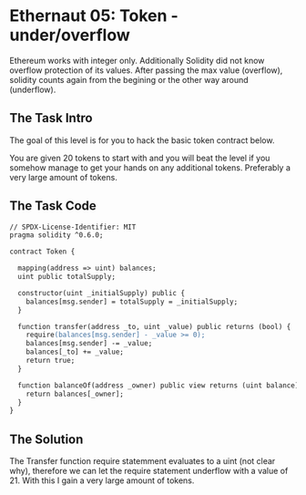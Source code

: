 # Ethernaut 05: Token - under/overflow

Ethereum works with integer only. Additionally Solidity did not know overflow protection of its values. After passing the max value (overflow), solidity counts again from the begining or the other way around (underflow).

## The Task Intro

The goal of this level is for you to hack the basic token contract below.

You are given 20 tokens to start with and you will beat the level if
you somehow manage to get your hands on any additional tokens.
Preferably a very large amount of tokens.

## The Task Code

```apache
// SPDX-License-Identifier: MIT
pragma solidity ^0.6.0;

contract Token {

  mapping(address => uint) balances;
  uint public totalSupply;

  constructor(uint _initialSupply) public {
    balances[msg.sender] = totalSupply = _initialSupply;
  }

  function transfer(address _to, uint _value) public returns (bool) {
    require(balances[msg.sender] - _value >= 0);
    balances[msg.sender] -= _value;
    balances[_to] += _value;
    return true;
  }

  function balanceOf(address _owner) public view returns (uint balance) {
    return balances[_owner];
  }
}
```

## The Solution

The Transfer function require statemment evaluates to a uint (not clear why), therefore we can let the require statement underflow with a value of 21. With this I gain a very large amount of tokens.
